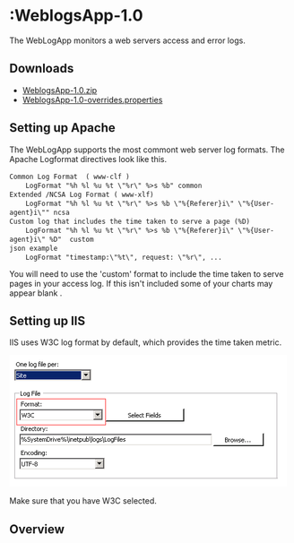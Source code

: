 :WeblogsApp-1.0
===========

The WebLogApp monitors a web servers access and error logs. 

## Downloads 

 * [WeblogsApp-1.0.zip](https://github.com/logscape/unixapp/raw/master/dist/WeblogsApp-1.0.zip)
 * [WeblogsApp-1.0-overrides.properties](https://www.google.com)




## Setting up Apache 
The WebLogApp supports the most commont web server log formats. The Apache Logformat directives look like this.

	Common Log Format  ( www-clf ) 
        LogFormat "%h %l %u %t \"%r\" %>s %b" common
	Extended /NCSA Log Format ( www-xlf) 
        LogFormat "%h %l %u %t \"%r\" %>s %b \"%{Referer}i\" \"%{User-agent}i\"" ncsa
	Custom log that includes the time taken to serve a page (%D) 
        LogFormat "%h %l %u %t \"%r\" %>s %b \"%{Referer}i\" \"%{User-agent}i\" %D"  custom
	json example
        LogFormat "timestamp:\"%t\", request: \"%r\", ...

You will need to use the 'custom' format to include the time taken to serve pages in your access log. If this isn't included some of your charts may appear blank . 

## Setting up IIS 

IIS uses W3C log format by default, which provides the time taken metric. 

 ![IIS Logging Config](docs/images/iis-logging.png) 

Make sure that you have W3C selected. 

## Overview


